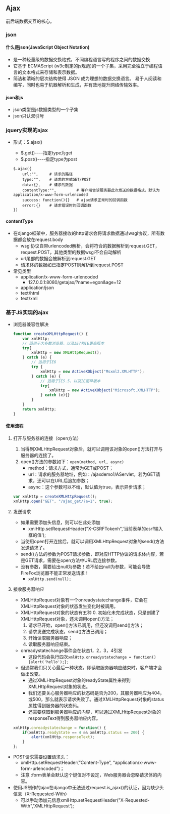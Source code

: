 ## Ajax
前后端数据交互的核心。


### json
#### 什么是json(JavaScript Object Notation)
- 是一种轻量级的数据交换格式，不同编程语言写的程序之间的数据交换
- 它基于 ECMAScript (w3c制定的js规范)的一个子集，采用完全独立于编程语言的文本格式来存储和表示数据。
- 简洁和清晰的层次结构使得 JSON 成为理想的数据交换语言。 易于人阅读和编写，同时也易于机器解析和生成，并有效地提升网络传输效率。

#### json和js
- json类型是js数据类型的一个子集
- json只认双引号


### jquery实现的ajax
- 形式：$.ajax()
	- $.get()----指定type为get
	- $.post()----指定type为post

	```
	$.ajax({
		url:"",		# 请求的路径
		type:"",	# 请求的方式GET/POST
		data:{},	# 请求的数据
		contentType:"", 		# 客户端告诉服务器此次发送的数据格式，默认为application/x-www-form-urlencoded
		success: function(){}	# ajax请求正常时的回调函数
		error:{}	# 请求错误时的回调函数
	})
	```

#### contentType
- 在django框架中，服务器接收的http请求会将请求数据通过wsgi协议，所有数据都会放在request.body
	- wsgi协议自带urlencoded解析，会将符合的数据解析到request.GET，request.POST，其他类型的数据wsgi不会自动解析
	- url尾部的数据会被解析到request.GET
	- 请求体的数据如已指定POST则解析到request.POST
- 常见类型
	- application/x-www-form-urlencoded
		- 127.0.0.1:8080/getajax/?name=egon&age=12
	- application/json
	- text/html
	- text/xml



### 基于JS实现的ajax
- 浏览器兼容性解决

	```js
	function createXMLHttpRequest() {
	    var xmlHttp;
	    // 适用于大多数浏览器，以及IE7和IE更高版本
	    try{
	        xmlHttp = new XMLHttpRequest();
	    } catch (e) {
	        // 适用于IE6
	        try {
	            xmlHttp = new ActiveXObject("Msxml2.XMLHTTP");
	        } catch (e) {
	            // 适用于IE5.5，以及IE更早版本
	            try{
	                xmlHttp = new ActiveXObject("Microsoft.XMLHTTP");
	            } catch (e){}
	        }
	    }            
	    return xmlHttp;
	}
	```

#### 使用流程

1. 打开与服务器的连接（open方法）
	1. 当得到XMLHttpRequest对象后，就可以调用该对象的open()方法打开与服务器的连接了。
	2. open()方法的参数如下：`open(method, url, async)`
		- method：请求方式，通常为GET或POST；
		- url：请求的服务器地址，例如：/ajaxdemo1/AServlet，若为GET请求，还可以在URL后追加参数；
		- async：这个参数可以不给，默认值为true，表示异步请求；

	```js
	var xmlHttp = createXMLHttpRequest();
	xmlHttp.open("GET", "/ajax_get/?a=1", true);　
	```

2. 发送请求
	- 如果需要添加头信息，则可以在此处添加
		- xmlHttp.setRequestHeader("X-CSRFTokenh",'当前表单的csrf输入框的值');
	- 当使用open打开连接后，就可以调用XMLHttpRequest对象的send()方法发送请求了。
	- send()方法的参数为POST请求参数，即对应HTTP协议的请求体内容，若是GET请求，需要在open方法中URL后连接参数。
	- 没有参数，需要给出null为参数！若不给出null为参数，可能会导致FireFox浏览器不能正常发送请求！
		- `xmlHttp.send(null);`

3. 接收服务器响应
	- XMLHttpRequest对象有一个onreadystatechange事件，它会在XMLHttpRequest对象的状态发生变化时被调用。
	- XMLHttpRequest对象的状态有五种
		0. 初始化未完成状态，只是创建了XMLHttpRequest对象，还未调用open()方法；
		1. 请求已开始，open()方法已调用，但还没调用send()方法；
		2. 请求发送完成状态，send()方法已调用；
		3. 开始读取服务器响应；
		4. 读取服务器响应结束。 
	- onreadystatechange事件会在状态1，2，3，4引发
		- 这段代码会执行四次`xmlHttp.onreadystatechange = function() {alert('hello');};`
	- 但通常我们只关心最后一种状态，即读取服务器响应结束时，客户端才会做出改变。
		- 通过XMLHttpRequest对象的readyState属性来得到XMLHttpRequest对象的状态。
		- 我们还要关心服务器响应的状态码是否为200，其服务器响应为404，或500，那么就表示请求失败了。通过XMLHttpRequest对象的status属性得到服务器的状态码。
		- 还需要获取到服务器响应的内容，可以通过XMLHttpRequest对象的responseText得到服务器响应内容。

	```js
	xmlHttp.onreadystatechange = function() {
	    if(xmlHttp.readyState == 4 && xmlHttp.status == 200) {
	        alert(xmlHttp.responseText);    
	    }
	};
	```

- POST请求需要设置请求头：
	- xmlHttp.setRequestHeader(“Content-Type”, “application/x-www-form-urlencoded”)；
	- 注意 :form表单会默认这个键值对不设定，Web服务器会忽略请求体的内容。
- 使用JS制作的ajax在django中无法通过request.is_ajax()的认证，因为缺少头信息（X-Requested-With）
	- 可以手动添加元信息xmlHttp.setRequestHeader("X-Requested-With",'XMLHttpRequest');


